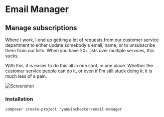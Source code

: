 # Email Manager

## Manage subscriptions

Where I work, I end up getting a lot of requests from our customer service department to either update somebody's email, name, or to unsubscribe them from our lists. When you have 20+ lists over multiple services, this sucks.

With this, it is easier to do this all in one shot, in one place. Whether the customer service people can do it, or even if I'm still stuck doing it, it is much less of a pain.

 ![Screenshot](https://s3-us-west-2.amazonaws.com/ryanwinchester/screenshots/Screenshot+2016-01-21+18.30.05.png)

### Installation

```
composer create-project ryanwinchester/email-manager
```


